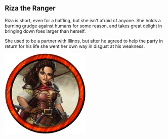 ## Riza the Ranger

Riza is short, even for a halfling, but she isn't afraid of anyone. She holds a burning grudge against humans for some reason, and takes great delight in bringing down foes larger than herself.

She used to be a partner with Illinos, but after he agreed to help the party in return for his life she went her own way in disgust at his weakness. 

![tokenimage]


[tokenimage]: /NPCs/NPCArt/HalflingRanger.png

